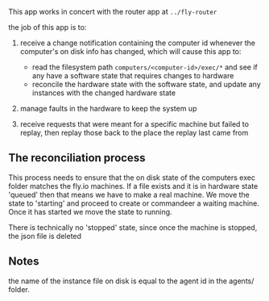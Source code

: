 This app works in concert with the router app at `../fly-router`

the job of this app is to:

1. receive a change notification containing the computer id whenever the
   computer's on disk info has changed, which will cause this app to:
   - read the filesystem path `computers/<computer-id>/exec/*` and see if any
     have a software state that requires changes to hardware
   - reconcile the hardware state with the software state, and update any
     instances with the changed hardware state

2. manage faults in the hardware to keep the system up

3. receive requests that were meant for a specific machine but failed to replay,
   then replay those back to the place the replay last came from

## The reconciliation process

This process needs to ensure that the on disk state of the computers exec folder
matches the fly.io machines. If a file exists and it is in hardware state
'queued' then that means we have to make a real machine. We move the state to
'starting' and proceed to create or commandeer a waiting machine. Once it has
started we move the state to running.

There is technically no 'stopped' state, since once the machine is stopped, the
json file is deleted

## Notes

the name of the instance file on disk is equal to the agent id in the agents/
folder.
